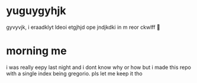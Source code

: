 # yuguygyhjk
gyvyvjk,
i eraadklyt ldeoi etgjhjd ope jndjkdki      in m reor ckwlff
🍤

# morning me
i was really eepy last night and i dont know why or how but i made this repo with a single index being gregorio. pls let me keep it tho
